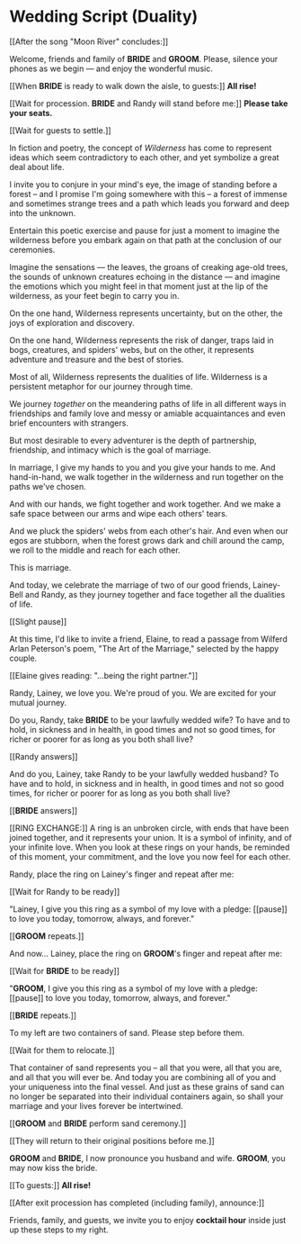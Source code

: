 # Wedding Script (Duality)

[[After the song "Moon River" concludes:]]

Welcome, friends and family of __BRIDE__ and __GROOM__. Please, silence your phones as we begin — and enjoy the wonderful music.

[[When __BRIDE__ is ready to walk down the aisle, to guests:]] 
__All rise!__

[[Wait for procession. __BRIDE__ and Randy will stand before me:]] 
__Please take your seats.__

[[Wait for guests to settle.]]

In fiction and poetry, the concept of _Wilderness_ has come to represent ideas which seem contradictory to each other, and yet symbolize a great deal about life.

I invite you to conjure in your mind's eye, the image of standing before a forest – and I promise I'm going somewhere with this – a forest of immense and sometimes strange trees and a path which leads you forward and deep into the unknown.

Entertain this poetic exercise and pause for just a moment to imagine the wilderness before you embark again on that path at the conclusion of our ceremonies.

Imagine the sensations — the leaves, the groans of creaking age-old trees, the sounds of unknown creatures echoing in the distance — and imagine the emotions which you might feel in that moment just at the lip of the wilderness, as your feet begin to carry you in.

On the one hand, Wilderness represents uncertainty, but on the other, the joys of exploration and discovery.

On the one hand, Wilderness represents the risk of danger, traps laid in bogs, creatures, and spiders' webs, but on the other, it represents adventure and treasure and the best of stories. 

Most of all, Wilderness represents the dualities of life. Wilderness is a persistent metaphor for our journey through time. 

We journey _together_ on the meandering paths of life in all different ways in friendships and family love and messy or amiable acquaintances and even brief encounters with strangers. 

But most desirable to every adventurer is the depth of partnership, friendship, and intimacy which is the goal of marriage. 

In marriage, I give my hands to you and you give your hands to me. And hand-in-hand, we walk together in the wilderness and run together on the paths we've chosen. 

And with our hands, we fight together and work together. And we make a safe space between our arms and wipe each others' tears. 

And we pluck the spiders' webs from each other's hair. And even when our egos are stubborn, when the forest grows dark and chill around the camp, we roll to the middle and reach for each other. 

This is marriage. 

And today, we celebrate the marriage of two of our good friends, Lainey-Bell and Randy, as they journey together and face together all the dualities of life.

[[Slight pause]]

At this time, I'd like to invite a friend, Elaine, to read a passage from Wilferd Arlan Peterson's poem, "The Art of the Marriage," selected by the happy couple.

[[Elaine gives reading: "...being the right partner."]]

Randy, Lainey, we love you. We're proud of you. We are excited for your mutual journey.

Do you, Randy, take __BRIDE__ to be your lawfully wedded wife? To have and to hold, in sickness and in health, in good times and not so good times, for richer or poorer for as long as you both shall live?

[[Randy answers]]

And do you, Lainey, take Randy to be your lawfully wedded husband? To have and to hold, in sickness and in health, in good times and not so good times, for richer or poorer for as long as you both shall live?

[[__BRIDE__ answers]]

[[RING EXCHANGE:]]
A ring is an unbroken circle, with ends that have been joined together, and it represents your union. It is a symbol of infinity, and of your infinite love. When you look at these rings on your hands, be reminded of this moment, your commitment, and the love you now feel for each other.

Randy, place the ring on Lainey's finger and repeat after me:

[[Wait for Randy to be ready]]

"Lainey, I give you this ring as a symbol of my love with a pledge: [[pause]] to love you today, tomorrow, always, and forever."

[[__GROOM__ repeats.]]

And now... Lainey, place the ring on __GROOM__'s finger and repeat after me:

[[Wait for __BRIDE__ to be ready]]

"__GROOM__, I give you this ring as a symbol of my love with a pledge: [[pause]] to love you today, tomorrow, always, and forever."

[[__BRIDE__ repeats.]]

To my left are two containers of sand. Please step before them.

[[Wait for them to relocate.]]

That container of sand represents you – all that you were, all that you are, and all that you will ever be.  And today you are combining all of you and your uniqueness into the final vessel.  And just as these grains of sand can no longer be separated into their individual containers again, so shall your marriage and your lives forever be intertwined.

[[__GROOM__ and __BRIDE__ perform sand ceremony.]]

[[They will return to their original positions before me.]]

__GROOM__ and __BRIDE__, I now pronounce you husband and wife. __GROOM__, you may now kiss the bride.

[[To guests:]] __All rise!__

[[After exit procession has completed (including family), announce:]]

Friends, family, and guests, we invite you to enjoy __cocktail hour__ inside just up these steps to my right.
